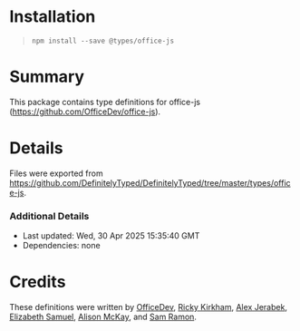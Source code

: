 # Installation
> `npm install --save @types/office-js`

# Summary
This package contains type definitions for office-js (https://github.com/OfficeDev/office-js).

# Details
Files were exported from https://github.com/DefinitelyTyped/DefinitelyTyped/tree/master/types/office-js.

### Additional Details
 * Last updated: Wed, 30 Apr 2025 15:35:40 GMT
 * Dependencies: none

# Credits
These definitions were written by [OfficeDev](https://github.com/OfficeDev), [Ricky Kirkham](https://github.com/Rick-Kirkham), [Alex Jerabek](https://github.com/AlexJerabek), [Elizabeth Samuel](https://github.com/ElizabethSamuel-MSFT), [Alison McKay](https://github.com/alison-mk), and [Sam Ramon](https://github.com/samantharamon).
